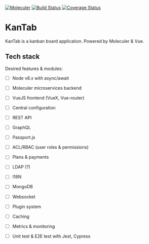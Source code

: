[![Moleculer](https://img.shields.io/badge/Powered%20by-Moleculer-green.svg?colorB=0e83cd)](https://moleculer.services)
[![Build Status](https://travis-ci.org/icebob/kantab.svg?branch=master)](https://travis-ci.org/icebob/kantab)
[![Coverage Status](https://coveralls.io/repos/github/icebob/kantab/badge.svg?branch=master)](https://coveralls.io/github/icebob/kantab?branch=master)

# KanTab
KanTab is a kanban board application. Powered by Moleculer &amp; Vue.

## Tech stack
Desired features & modules:

- [ ] Node v8.x with async/await
- [ ] Moleculer microservices backend
- [ ] VueJS frontend (VueX, Vue-router)
- [ ] Central configuration
- [ ] REST API
- [ ] GraphQL
- [ ] Passport.js
- [ ] ACL/RBAC (user roles & permissions)
- [ ] Plans & payments
- [ ] LDAP (?)
- [ ] I18N
- [ ] MongoDB
- [ ] Websocket
- [ ] Plugin system
- [ ] Caching
- [ ] Metrics & monitoring
- [ ] Unit test & E2E test with Jest, Cypress

